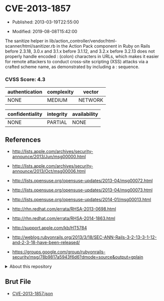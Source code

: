 # CVE-2013-1857

- Published: 2013-03-19T22:55:00

- Modified: 2019-08-08T15:42:00

The sanitize helper in lib/action_controller/vendor/html-scanner/html/sanitizer.rb in the Action Pack component in Ruby on Rails before 2.3.18, 3.0.x and 3.1.x before 3.1.12, and 3.2.x before 3.2.13 does not properly handle encoded : (colon) characters in URLs, which makes it easier for remote attackers to conduct cross-site scripting (XSS) attacks via a crafted scheme name, as demonstrated by including a &#x3a; sequence.

### CVSS Score: **4.3**

| authentication | complexity | vector |
| --- | --- | --- |
| NONE | MEDIUM | NETWORK |

| confidentiality | integrity | availability |
| --- | --- | --- |
| NONE | PARTIAL | NONE |

## References

* http://lists.apple.com/archives/security-announce/2013/Jun/msg00000.html

* http://lists.apple.com/archives/security-announce/2013/Oct/msg00006.html

* http://lists.opensuse.org/opensuse-updates/2013-04/msg00072.html

* http://lists.opensuse.org/opensuse-updates/2013-04/msg00073.html

* http://lists.opensuse.org/opensuse-updates/2014-01/msg00013.html

* http://rhn.redhat.com/errata/RHSA-2013-0698.html

* http://rhn.redhat.com/errata/RHSA-2014-1863.html

* http://support.apple.com/kb/HT5784

* http://weblog.rubyonrails.org/2013/3/18/SEC-ANN-Rails-3-2-13-3-1-12-and-2-3-18-have-been-released/

* https://groups.google.com/group/rubyonrails-security/msg/78b9817a5943f6d6?dmode=source&output=gplain

<details>
<summary>About this repository</summary> 

  This repository is part of the project [Live Hack CVE](https://github.com/Live-Hack-CVE). Main website can be found [www.live-hack.org](https://www.live-hack.org) 
  
  Made by [Sn0wAlice](https://github.com/Sn0wAlice) for the people that care about security and need to have a feed of the latest CVEs. Hope you enjoy it, don't forget to star the repo and follow me on [Twitter](https://twitter.com/Sn0wAlice) and [Github](https://github.com/Sn0wAlice). And that is my [personnal website](https://www.alice-snow.me/)

  - [Home Page](https://github.com/Live-Hack-CVE)
  - [Framework](https://github.com/Live-Hack-CVE/cve-framework)
  - [CVE database](https://github.com/Live-Hack-CVE/full_database)
  - [Changelog](https://github.com/Live-Hack-CVE/Changelog)
</details>

## Brut File

* [CVE-2013-1857.json](https://raw.githubusercontent.com/Live-Hack-CVE/full_database/main/cves/2013/CVE-2013-1857.json)

